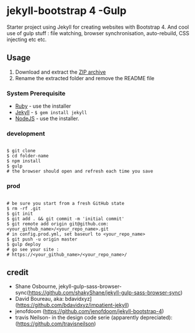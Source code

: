 # jekyll-bootstrap 4 -Gulp
Starter project using Jekyll for creating websites with Bootstrap 4.
And cool use of gulp stuff : file watching, browser synchronisation, auto-rebuild, CSS injecting etc etc.

## Usage
1. Download and extract the [ZIP archive](https://github.com/astrocycles/S-E/archive/master.zip)
2. Rename the extracted folder and remove the README file

### System Prerequisite
 - [Ruby](https://www.ruby-lang.org/en/downloads/) - use the installer
 - [Jekyll](https://jekyllrb.com/) - ```$ gem install jekyll```
 - [NodeJS](https://nodejs.org/en/download/) - use the installer.

### development

 ```shell

$ git clone
$ cd folder-name
$ npm install
$ gulp
# the browser should open and refresh each time you save
```
### prod

```shell

# be sure you start from a fresh GitHub state
$ rm -rf .git
$ git init
$ git add . && git commit -m 'initial commit'
$ git remote add origin git@github.com:<your_github_name>/<your_repo_name>.git
# in config.prod.yml, set baseurl to <your_repo_name>
$ git push -u origin master
$ gulp deploy
# go see your site :
# https://<your_github_name>/<your_repo_name>/
```
## credit

- Shane Osbourne, jekyll-gulp-sass-browser-sync(https://github.com/shakyShane/jekyll-gulp-sass-browser-sync)
- David Boureau, aka:
bdavidxyz](https://github.com/bdavidxyz/impatient-jekyll)
- jenofdoom (https://github.com/jenofdoom/jekyll-bootstrap-4)
- travis Neilson- in the design code serie (apparently depreciated): (https://github.com/travisneilson)
